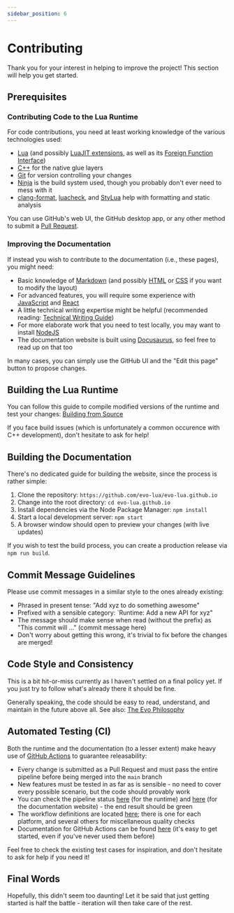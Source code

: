 ```yaml
---
sidebar_position: 6
---
```


# Contributing

Thank you for your interest in helping to improve the project! This section will help you get started.

## Prerequisites

### Contributing Code to the Lua Runtime

For code contributions, you need at least working knowledge of the various technologies used:

- [Lua](https://www.lua.org/pil/) (and possibly [LuaJIT extensions](https://luajit.org/extensions.html), as well as its [Foreign Function Interface](https://luajit.org/ext_ffi_api.html))
- [C++](https://www.learncpp.com/) for the native glue layers
- [Git](https://git-scm.com/book/en/v2/) for version controlling your changes
- [Ninja](https://ninja-build.org/) is the build system used, though you probably don't ever need to mess with it
- [clang-format](https://clang.llvm.org/docs/ClangFormat.html), [luacheck](https://github.com/lunarmodules/luacheck), and [StyLua](https://github.com/JohnnyMorganz/StyLua) help with formatting and static analysis

You can use GitHub's web UI, the GitHub desktop app, or any other method to submit a [Pull Request](https://docs.github.com/en/pull-requests).

### Improving the Documentation

If instead you wish to contribute to the documentation (i.e., these pages), you might need:

- Basic knowledge of [Markdown](https://www.markdownguide.org/) (and possibly [HTML](https://developer.mozilla.org/en-US/docs/Learn/Getting_started_with_the_web/HTML_basics) or [CSS](https://developer.mozilla.org/en-US/docs/Learn/Getting_started_with_the_web/CSS_basics) if you want to modify the layout)
- For advanced features, you will require some experience with [JavaScript](https://developer.mozilla.org/en-US/docs/Learn/Getting_started_with_the_web/JavaScript_basics) and [React](https://react.dev/)
- A little technical writing expertise might be helpful (recommended reading: [Technical Writing Guide](https://developers.google.com/tech-writing))
- For more elaborate work that you need to test locally, you may want to install [NodeJS](https://nodejs.org/en)
- The documentation website is built using [Docusaurus](https://docusaurus.io/), so feel free to read up on that too

In many cases, you can simply use the GitHub UI and the "Edit this page" button to propose changes.

## Building the Lua Runtime

You can follow this guide to compile modified versions of the runtime and test your changes: [Building from Source](/docs/how-to-guides/building-from-source)

If you face build issues (which is unfortunately a common occurence with C++ development), don't hesitate to ask for help!

## Building the Documentation

There's no dedicated guide for building the website, since the process is rather simple:

1. Clone the repository: `https://github.com/evo-lua/evo-lua.github.io`
1. Change into the root directory: `cd evo-lua.github.io`
1. Install dependencies via the Node Package Manager: `npm install`
1. Start a local development server: `npm start`
1. A browser window should open to preview your changes (with live updates)

If you wish to test the build process, you can create a production release via `npm run build`.

## Commit Message Guidelines

Please use commit messages in a similar style to the ones already existing:

- Phrased in present tense: "Add xyz to do something awesome"
- Prefixed with a sensible category: `Runtime: Add a new API for xyz"
- The message should make sense when read (without the prefix) as "This commit will ..." (commit message here)
- Don't worry about getting this wrong, it's trivial to fix before the changes are merged!

## Code Style and Consistency

This is a bit hit-or-miss currently as I haven't settled on a final policy yet. If you just try to follow what's already there it should be fine.

Generally speaking, the code should be easy to read, understand, and maintain in the future above all. See also: [The Evo Philosophy](/docs/background-information/the-evo-philosophy)

## Automated Testing (CI)

Both the runtime and the documentation (to a lesser extent) make heavy use of [GitHub Actions](https://github.com/features/actions) to guarantee releasability:

- Every change is submitted as a Pull Request and must pass the entire pipeline before being merged into the `main` branch
- New features must be tested in as far as is sensible - no need to cover every possible scenario, but the code should provably work
- You can check the pipeline status [here](https://github.com/evo-lua/evo-runtime/actions) (for the runtime) and [here](https://github.com/evo-lua/evo-lua.github.io/actions) (for the documentation website) - the end result should be green
- The workflow definitions are located [here](https://github.com/evo-lua/evo-runtime/tree/main/.github/workflows); there is one for each platform, and several others for miscellaneous quality checks
- Documentation for GitHub Actions can be found [here](https://docs.github.com/en/actions) (it's easy to get started, even if you've never used them before)

Feel free to check the existing test cases for inspiration, and don't hesitate to ask for help if you need it!

## Final Words

Hopefully, this didn't seem too daunting! Let it be said that just getting started is half the battle - iteration will then take care of the rest.
